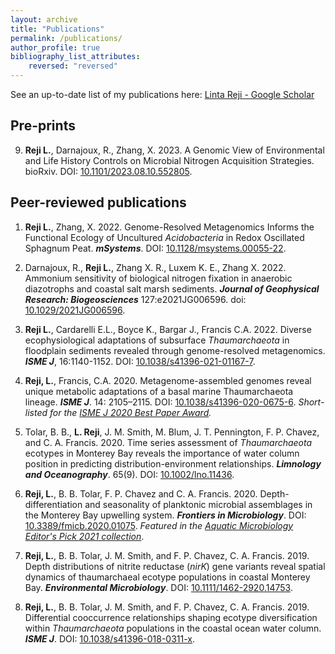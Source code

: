 ```yaml
---
layout: archive
title: "Publications"
permalink: /publications/
author_profile: true
bibliography_list_attributes:
    reversed: "reversed"
---
```


See an up-to-date list of my publications here: [Linta Reji - Google Scholar](https://scholar.google.com/citations?user=C1DNmagAAAAJ&hl=en)


## Pre-prints

9. **Reji L.**, Darnajoux, R., Zhang, X. 2023. A Genomic View of Environmental and Life History Controls on Microbial Nitrogen Acquisition Strategies. bioRxiv. DOI: [10.1101/2023.08.10.552805](https://doi.org/10.1101/2023.08.10.552805).


## Peer-reviewed publications

1. **Reji L.**, Zhang, X. 2022. Genome-Resolved Metagenomics Informs the Functional Ecology of Uncultured *Acidobacteria* in Redox Oscillated Sphagnum Peat. **_mSystems_**. DOI: [10.1128/msystems.00055-22](https://doi.org/10.1128/msystems.00055-22).

2. Darnajoux, R., **Reji L.**, Zhang X. R., Luxem K. E., Zhang X. 2022. Ammonium sensitivity of biological nitrogen fixation in anaerobic diazotrophs and coastal salt marsh sediments. **_Journal of Geophysical Research: Biogeosciences_** 127:e2021JG006596. doi: [10.1029/2021JG006596](https://doi.org/10.1029/2021JG006596).

3. **Reji L.**, Cardarelli E.L., Boyce K., Bargar J., Francis C.A. 2022. Diverse ecophysiological adaptations of subsurface *Thaumarchaeota* in floodplain sediments revealed through genome-resolved metagenomics. **_ISME J_**, 16:1140-1152. DOI: [10.1038/s41396-021-01167-7](https://doi.org/10.1038/s41396-021-01167-7).

4. **Reji, L.**, Francis, C.A. 2020. Metagenome-assembled genomes reveal unique metabolic adaptations of a basal marine Thaumarchaeota lineage. **_ISME J_**. 14: 2105–2115. DOI: [10.1038/s41396-020-0675-6](https://doi.org/10.1038/s41396-020-0675-6).
*Short-listed for the [ISME J 2020 Best Paper Award](https://www.nature.com/collections/acidjaejdg).*

5. Tolar, B. B., **L. Reji**, J. M. Smith, M. Blum, J. T. Pennington, F. P. Chavez, and C. A. Francis. 2020. Time series assessment of *Thaumarchaeota* ecotypes in Monterey Bay reveals the importance of water column position in predicting distribution-environment
relationships. **_Limnology and Oceanography_**. 65(9). DOI: [10.1002/lno.11436](https://doi.org/10.1002/lno.11436).

6. **Reji, L.**, B. B. Tolar, F. P. Chavez and C. A. Francis. 2020. Depth-differentiation and seasonality of planktonic microbial assemblages in the Monterey Bay upwelling system. **_Frontiers in Microbiology_**. DOI: [10.3389/fmicb.2020.01075](https://doi.org/10.3389/fmicb.2020.01075).
*Featured in the [Aquatic Microbiology Editor's Pick 2021 collection](https://www.frontiersin.org/research-topics/22105/aquatic-microbiology-editors-pick-2021)*.

7. **Reji, L.**, B. B. Tolar, J. M. Smith, and F. P. Chavez, C. A. Francis. 2019. Depth distributions of nitrite reductase (*nirK*) gene variants reveal spatial dynamics of thaumarchaeal ecotype populations in coastal Monterey Bay. **_Environmental Microbiology_**. DOI: [10.1111/1462-2920.14753](https://doi.org/10.1111/1462-2920.14753).

8. **Reji, L.**, B. B. Tolar, J. M. Smith, and F. P. Chavez, C. A. Francis. 2019. Differential cooccurrence relationships shaping ecotype diversification within *Thaumarchaeota* populations in the coastal ocean water column. **_ISME J_**.
DOI: [10.1038/s41396-018-0311-x](https://doi.org/10.1038/s41396-018-0311-x).
